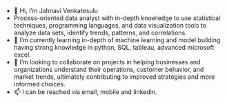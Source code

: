 - 👋 Hi, I’m Jahnavi Venkatesulu
- Process-oriented data analyst with in-depth knowledge to use statistical techniques, programming languages, and data visualization tools to analyze data sets, identify trends, patterns, and correlations.
- 🌱 I’m currently learning in-depth of machine learning and model building having strong knowledge in python, SQL, tableau, advanced microsoft excel.
- 💞️ I’m looking to collaborate on projects in helping businesses and organizations understand their operations, customer behavior, and market trends, ultimately contributing to improved strategies and more informed choices.
- 📫 I can be reached via email, mobile and linkedin.
